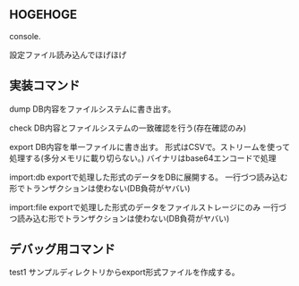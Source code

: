 ## HOGEHOGE

console.


設定ファイル読み込んでほげほげ

## 実装コマンド

dump
DB内容をファイルシステムに書き出す。

check
DB内容とファイルシステムの一致確認を行う(存在確認のみ)

export
DB内容を単一ファイルに書き出す。
形式はCSVで。ストリームを使って処理する(多分メモリに載り切らない。)
バイナリはbase64エンコードで処理

import:db
exportで処理した形式のデータをDBに展開する。
一行づつ読み込む形でトランザクションは使わない(DB負荷がヤバい)

import:file
exportで処理した形式のデータをファイルストレージにのみ
一行づつ読み込む形でトランザクションは使わない(DB負荷がヤバい)

## デバッグ用コマンド

test1
サンプルディレクトリからexport形式ファイルを作成する。